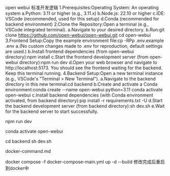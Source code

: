 open webui 标准开发逻辑
1.Prerequisites:Operating System: An operating system
a.Python: 3.11 or higher (e.g., 3.11.x)
b.Node.js: 22.10 or higher
c.IDE: VSCode (recommended, used for this setup)
d.Conda (recommended for backend environment)
2.Clone the Repository:Open a terminal (e.g., VSCode integrated terminal).
a.Navigate to your desired directory.
b.Run:git clone https://github.com/open-webui/open-webui.git
cd open-webui
3.Frontend Setup:Copy the example environment file:cp -RPp .env.example .env
a.(No custom changes made to .env for reproduction, default settings are used.)
b.Install frontend dependencies (from open-webui directory):npm install
c.Start the frontend development server (from open-webui directory):npm run dev
d.Open your web browser and navigate to http://localhost:5173. You should see the frontend waiting for the backend. Keep this terminal running.
4.Backend Setup:Open a new terminal instance (e.g., VSCode's "Terminal > New Terminal").
a.Navigate to the backend directory in this new terminal:cd backend
b.Create and activate a Conda environment:conda create --name open-webui python=3.11
conda activate open-webui
c.Install backend dependencies (with Conda environment activated, from backend directory):pip install -r requirements.txt -U
d.Start the backend development server (from backend directory):sh dev.sh
e.Wait for the backend server to start successfully.


npm run dev

conda activate open-webui

cd backend
sh dev.sh

docker-command.md

docker compose -f docker-compose-main.yml up  -d --build
修改完成后重启到docker中